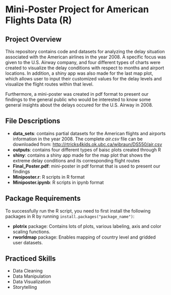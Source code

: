 # Mini-Poster Project for American Flights Data (R)

## Project Overview
This repository contains code  and datasets for analyzing the delay situation associated with the American airlines in the year 2008. A specific focus was given to the U.S. Airway company, and four different types of charts were created to visualize the delay conditions with respect to months and airport locations. In addition, a shiny app was also made for the last map plot, which allows user to input their customized values for the delay levels and visualize the flight routes within that level.

Furthermore, a mini-poster was created in pdf format to present our findings to the general public who would be interested to know some general insights about the delays occured for the U.S. Airway in 2008.

## File Descriptions
- **data_sets**: contains partial datasets for the American flights and airports information in the year 2008. The complete *air.csv* file can be downloaded from: http://rtricks4kids.ok.ubc.ca/wjbraun/DS550/air.csv
- **outputs**: contains four different types of baisc plots created through R
- **shiny**: contains a shiny app made for the map plot that shows the extreme delay conditions and its corresponding flight routes
- **Final_Poster.pdf**: mini-poster in pdf format that is used to present our findings
- **Miniposter.r**: R scripts in R format
- **Miniposter.ipynb**: R scripts in ipynb format

## Package Requirements
To successfully run the R script, you need to first install the following packages in R by running `install.packages("package_name")`:
- **plotrix** package: Contains lots of plots, various labeling, axis and color scaling functions.
- **rworldmap** package: Enables mapping of country level and gridded user datasets.

## Practiced Skills
- Data Cleaning
- Data Manipulation
- Data Visualization
- Storytelling
